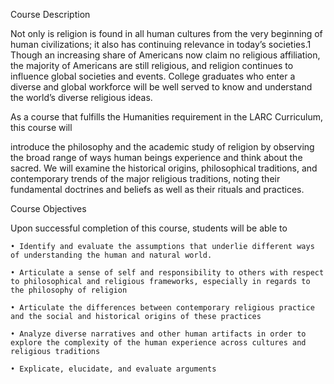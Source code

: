 Course Description

Not only is religion is found in all human cultures from the very beginning of human civilizations; it also has continuing relevance in today’s societies.1 Though an increasing share of Americans now claim no religious affiliation, the majority of Americans are still religious, and religion continues to influence global societies and events. College graduates who enter a diverse and global workforce will be well served to know and understand the world’s diverse religious ideas.

As a course that fulfills the Humanities requirement in the LARC Curriculum, this course will 

introduce the philosophy and the academic study of religion by observing the broad range of ways human beings experience and think about the sacred.  We will examine the historical origins, philosophical traditions, and contemporary trends of the major religious traditions, noting their fundamental doctrines and beliefs as well as their rituals and practices. 
  
  
  
  
Course Objectives

Upon successful completion of this course, students will be able to 

    • Identify and evaluate the assumptions that underlie different ways of understanding the human and natural world.
    
    • Articulate a sense of self and responsibility to others with respect to philosophical and religious frameworks, especially in regards to the philosophy of religion
    
    • Articulate the differences between contemporary religious practice and the social and historical origins of these practices 
   
    • Analyze diverse narratives and other human artifacts in order to explore the complexity of the human experience across cultures and religious traditions
   
    • Explicate, elucidate, and evaluate arguments
